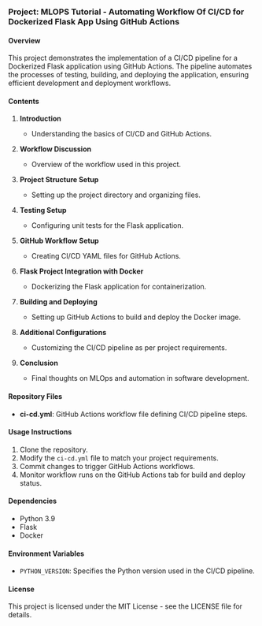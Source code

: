 ### Project: MLOPS Tutorial - Automating Workflow Of CI/CD for Dockerized Flask App Using GitHub Actions

#### Overview
This project demonstrates the implementation of a CI/CD pipeline for a Dockerized Flask application using GitHub Actions. The pipeline automates the processes of testing, building, and deploying the application, ensuring efficient development and deployment workflows.


#### Contents
1. **Introduction**
   - Understanding the basics of CI/CD and GitHub Actions.
   
2. **Workflow Discussion**
   - Overview of the workflow used in this project.

3. **Project Structure Setup**
   - Setting up the project directory and organizing files.

4. **Testing Setup**
   - Configuring unit tests for the Flask application.
   
5. **GitHub Workflow Setup**
   - Creating CI/CD YAML files for GitHub Actions.
   
6. **Flask Project Integration with Docker**
   - Dockerizing the Flask application for containerization.
   
7. **Building and Deploying**
   - Setting up GitHub Actions to build and deploy the Docker image.
   
8. **Additional Configurations**
   - Customizing the CI/CD pipeline as per project requirements.
   
9. **Conclusion**
   - Final thoughts on MLOps and automation in software development.

#### Repository Files
- **ci-cd.yml**: GitHub Actions workflow file defining CI/CD pipeline steps.
  
#### Usage Instructions
1. Clone the repository.
2. Modify the `ci-cd.yml` file to match your project requirements.
3. Commit changes to trigger GitHub Actions workflows.
4. Monitor workflow runs on the GitHub Actions tab for build and deploy status.

#### Dependencies
- Python 3.9
- Flask
- Docker

#### Environment Variables
- `PYTHON_VERSION`: Specifies the Python version used in the CI/CD pipeline.



#### License
This project is licensed under the MIT License - see the LICENSE file for details.
